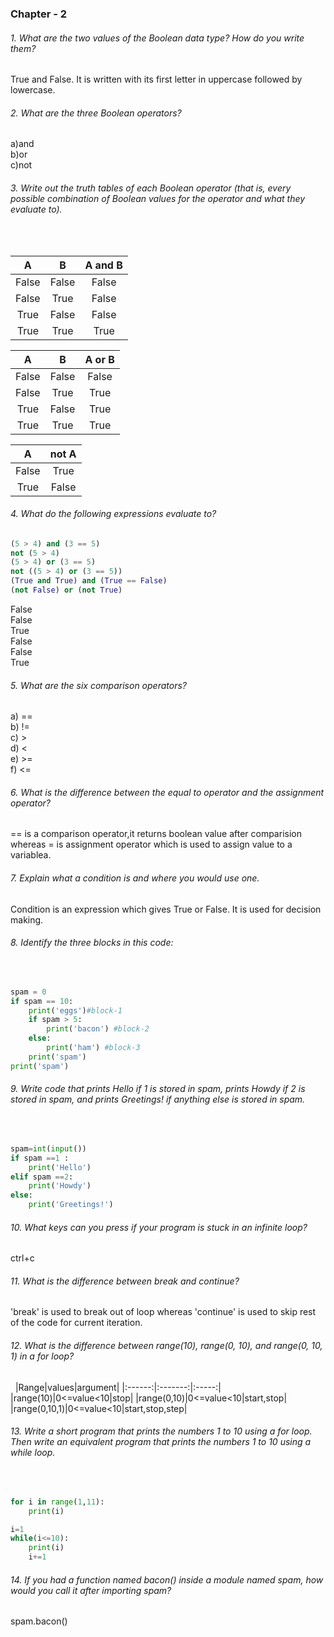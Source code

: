 ### Chapter - 2
###### 1. What are the two values of the Boolean data type? How do you write them?
True and False.
It is written with its first letter in uppercase followed by lowercase. 

###### 2. What are the three Boolean operators?
a)and</br>
b)or</br>
c)not</br>

###### 3. Write out the truth tables of each Boolean operator (that is, every possible combination of Boolean values for the operator and what they evaluate to).
&nbsp;

| A | B | A and B|
|:--:|:--:|:--:|
|False|False|False|
|False|True|False|
|True|False|False|
|True|True|True|

| A | B | A or B|
|:--:|:--:|:--:|
|False|False|False|
|False|True|True|
|True|False|True|
|True|True|True|

| A | not A |
|:--:|:--:|
|False|True|
|True|False|


###### 4. What do the following expressions evaluate to?
```python
(5 > 4) and (3 == 5)
not (5 > 4)
(5 > 4) or (3 == 5)
not ((5 > 4) or (3 == 5))
(True and True) and (True == False)
(not False) or (not True)
```
False</br>
False</br>
True</br>
False</br>
False</br>
True</br>

###### 5. What are the six comparison operators?
a) ==</br>
b) !=</br>
c) ></br>
d) <</br>
e) >=</br>
f) <=

###### 6. What is the difference between the equal to operator and the assignment operator?
== is a comparison operator,it returns boolean value after comparision whereas = is assignment operator which is used to assign value to a variablea. 

###### 7. Explain what a condition is and where you would use one.
Condition is an expression which gives True or False. It is used for decision making.

###### 8. Identify the three blocks in this code:
&nbsp;
```python
spam = 0 
if spam == 10:
    print('eggs')#block-1 
    if spam > 5:
        print('bacon') #block-2
    else:
        print('ham') #block-3
    print('spam')
print('spam')
```


###### 9. Write code that prints Hello if 1 is stored in spam, prints Howdy if 2 is stored in spam, and prints Greetings! if anything else is stored in spam.
&nbsp;
```python
spam=int(input())
if spam ==1 :
    print('Hello')
elif spam ==2:
    print('Howdy')
else:
    print('Greetings!')

```

###### 10. What keys can you press if your program is stuck in an infinite loop?
ctrl+c

###### 11. What is the difference between break and continue?
'break' is used to break out of loop whereas 'continue' is used to skip rest of the code for current iteration. 

###### 12. What is the difference between range(10), range(0, 10), and range(0, 10, 1) in a for loop?
&nbsp;
|Range|values|argument|
|:------:|:-------:|:-----:|
|range(10)|0<=value<10|stop|
|range(0,10)|0<=value<10|start,stop|
|range(0,10,1)|0<=value<10|start,stop,step|

###### 13. Write a short program that prints the numbers 1 to 10 using a for loop. Then write an equivalent program that prints the numbers 1 to 10 using a while loop.
&nbsp;
```python
for i in range(1,11):
    print(i)
```
```python
i=1
while(i<=10):
    print(i)
    i+=1
```

###### 14. If you had a function named bacon() inside a module named spam, how would you call it after importing spam?
spam.bacon()
